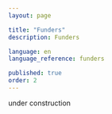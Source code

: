 ```yaml
---
layout: page

title: "Funders"
description: Funders

language: en
language_reference: funders

published: true
order: 2
---
```


under construction